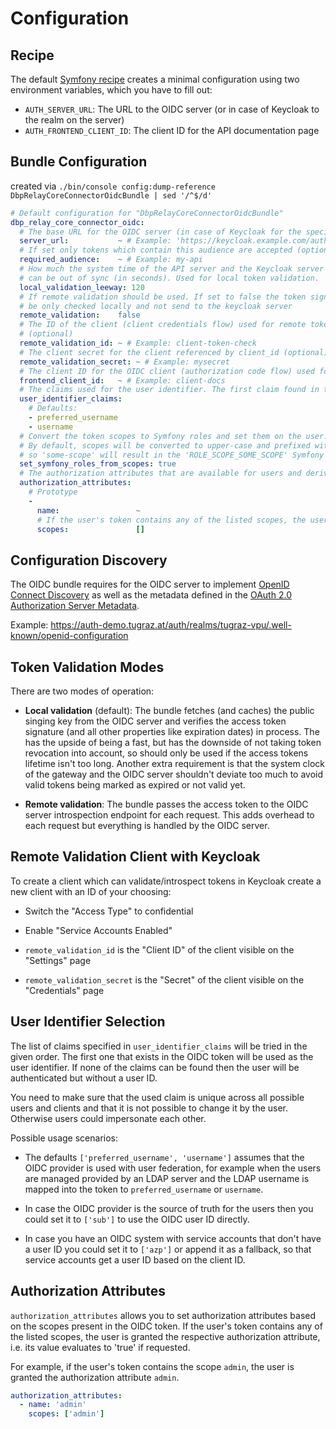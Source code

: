 # Configuration

## Recipe

The default [Symfony recipe](https://github.com/digital-blueprint/symfony-recipes/tree/main/dbp/relay-core-connector-oidc-bundle)
creates a minimal configuration using two environment variables, which you have to fill out:

* `AUTH_SERVER_URL`: The URL to the OIDC server (or in case of Keycloak to the realm on the server)
* `AUTH_FRONTEND_CLIENT_ID`: The client ID for the API documentation page

## Bundle Configuration

created via `./bin/console config:dump-reference DbpRelayCoreConnectorOidcBundle | sed '/^$/d'`

```yaml
# Default configuration for "DbpRelayCoreConnectorOidcBundle"
dbp_relay_core_connector_oidc:
  # The base URL for the OIDC server (in case of Keycloak for the specific realm)
  server_url:           ~ # Example: 'https://keycloak.example.com/auth/realms/my-realm'
  # If set only tokens which contain this audience are accepted (optional)
  required_audience:    ~ # Example: my-api
  # How much the system time of the API server and the Keycloak server
  # can be out of sync (in seconds). Used for local token validation.
  local_validation_leeway: 120
  # If remote validation should be used. If set to false the token signature will
  # be only checked locally and not send to the keycloak server
  remote_validation:    false
  # The ID of the client (client credentials flow) used for remote token validation
  # (optional)
  remote_validation_id: ~ # Example: client-token-check
  # The client secret for the client referenced by client_id (optional)
  remote_validation_secret: ~ # Example: mysecret
  # The client ID for the OIDC client (authorization code flow) used for API docs and other frontends provided by the API itself
  frontend_client_id:   ~ # Example: client-docs
  # The claims used for the user identifier. The first claim found in the token will be used.
  user_identifier_claims:
    # Defaults:
    - preferred_username
    - username
  # Convert the token scopes to Symfony roles and set them on the user.
  # By default, scopes will be converted to upper-case and prefixed with 'ROLE_SCOPE_',
  # so 'some-scope' will result in the 'ROLE_SCOPE_SOME_SCOPE' Symfony role being set.
  set_symfony_roles_from_scopes: true
  # The authorization attributes that are available for users and derived from OIDC token scopes
  authorization_attributes:
    # Prototype
    -
      name:                 ~
      # If the user's token contains any of the listed scopes, the user is granted the respective authorization attribute, i.e. its value evaluates to 'true' if requested
      scopes:               []

```

## Configuration Discovery

The OIDC bundle requires for the OIDC server to implement [OpenID Connect
Discovery](https://openid.net/specs/openid-connect-discovery-1_0.html) as well
as the metadata defined in the [OAuth 2.0 Authorization Server
Metadata](https://datatracker.ietf.org/doc/html/rfc8414).

Example: https://auth-demo.tugraz.at/auth/realms/tugraz-vpu/.well-known/openid-configuration


## Token Validation Modes

There are two modes of operation:

* **Local validation** (default): The bundle fetches (and caches) the public
  singing key from the OIDC server and verifies the access token signature (and
  all other properties like expiration dates) in process. The has the upside of
  being a fast, but has the downside of not taking token revocation into
  account, so should only be used if the access tokens lifetime isn't too long.
  Another extra requirement is that the system clock of the gateway and the OIDC
  server shouldn't deviate too much to avoid valid tokens being marked as
  expired or not valid yet.

* **Remote validation**: The bundle passes the access token to the OIDC server
  introspection endpoint for each request. This adds overhead to each request but
  everything is handled by the OIDC server.


## Remote Validation Client with Keycloak

To create a client which can validate/introspect tokens in Keycloak create a
new client with an ID of your choosing:

* Switch the "Access Type" to confidential
* Enable "Service Accounts Enabled"

* `remote_validation_id` is the "Client ID" of the client visible on the "Settings" page
* `remote_validation_secret` is the "Secret" of the client visible on the "Credentials" page

## User Identifier Selection

The list of claims specified in `user_identifier_claims` will be tried in the
given order. The first one that exists in the OIDC token will be used as the
user identifier. If none of the claims can be found then the user will be
authenticated but without a user ID.

You need to make sure that the used claim is unique across all possible users
and clients and that it is not possible to change it by the user. Otherwise
users could impersonate each other.

Possible usage scenarios:

* The defaults `['preferred_username', 'username']` assumes that the OIDC
  provider is used with user federation, for example when the users are managed
  provided by an LDAP server and the LDAP username is mapped into the token to
  `preferred_username` or `username`.

* In case the OIDC provider is the source of truth for the users then you could
  set it to `['sub']` to use the OIDC user ID directly.

* In case you have an OIDC system with service accounts that don't have a user
  ID you could set it to `['azp']` or append it as a fallback, so that service
  accounts get a user ID based on the client ID.

## Authorization Attributes

`authorization_attributes` allows you to set authorization attributes based on
the scopes present in the OIDC token. If the user's token contains any of the
listed scopes, the user is granted the respective authorization attribute, i.e.
its value evaluates to 'true' if requested.

For example, if the user's token contains the scope `admin`, the user is granted
the authorization attribute `admin`.

```yaml
authorization_attributes:
  - name: 'admin'
    scopes: ['admin']
```